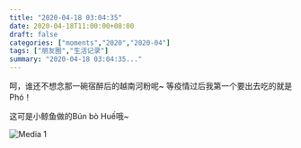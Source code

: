```yaml
---
title: "2020-04-18 03:04:35"
date: 2020-04-18T11:00:00+08:00
draft: false
categories: ["moments","2020","2020-04"]
tags: ["朋友圈","生活记录"]
summary: "2020-04-18 03:04:35..."
---
```


呵，谁还不想念那一碗宿醉后的越南河粉呢~
等疫情过后我第一个要出去吃的就是Phó！

这可是小鲸鱼做的Bún bò Huế哦~

![Media 1](/Moments/photos/2020-04-18/202004180304350.jpg)

